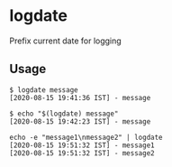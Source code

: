 # logdate

Prefix current date for logging

## Usage

```
$ logdate message
[2020-08-15 19:41:36 IST] - message

$ echo "$(logdate) message"
[2020-08-15 19:42:23 IST] - message

echo -e "message1\nmessage2" | logdate
[2020-08-15 19:51:32 IST] - message1
[2020-08-15 19:51:32 IST] - message2
```
